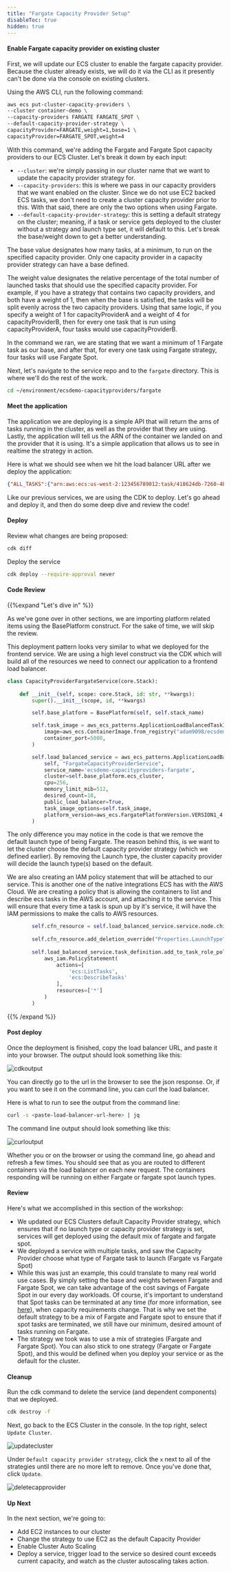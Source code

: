 ```yaml
---
title: "Fargate Capacity Provider Setup"
disableToc: true
hidden: true
---
```

 
#### Enable Fargate capacity provider on existing cluster

First, we will update our ECS cluster to enable the fargate capacity provider. Because the cluster already exists, we will do it via the CLI as it presently can't be done via the console on existing clusters.

Using the AWS CLI, run the following command:

```bash
aws ecs put-cluster-capacity-providers \
--cluster container-demo \
--capacity-providers FARGATE FARGATE_SPOT \
--default-capacity-provider-strategy \
capacityProvider=FARGATE,weight=1,base=1 \
capacityProvider=FARGATE_SPOT,weight=4
```

With this command, we're adding the Fargate and Fargate Spot capacity providers to our ECS Cluster. Let's break it down by each input:

 - `--cluster`: we're simply passing in our cluster name that we want to update the capacity provider strategy for.
 - `--capacity-providers`: this is where we pass in our capacity providers that we want enabled on the cluster. Since we do not use EC2 backed ECS tasks, we don't need to create a cluster capacity provider prior to this. With that said, there are only the two options when using Fargate.
 - `--default-capacity-provider-strategy`: this is setting a default strategy on the cluster; meaning, if a task or service gets deployed to the cluster without a strategy and launch type set, it will default to this. Let's break the base/weight down to get a better understanding.

The base value designates how many tasks, at a minimum, to run on the specified capacity provider. Only one capacity provider in a capacity provider strategy can have a base defined.

The weight value designates the relative percentage of the total number of launched tasks that should use the specified capacity provider. For example, if you have a strategy that contains two capacity providers, and both have a weight of 1, then when the base is satisfied, the tasks will be split evenly across the two capacity providers. Using that same logic, if you specify a weight of 1 for capacityProviderA and a weight of 4 for capacityProviderB, then for every one task that is run using capacityProviderA, four tasks would use capacityProviderB. 

In the command we ran, we are stating that we want a minimum of 1 Fargate task as our base, and after that, for every one task using Fargate strategy, four tasks will use Fargate Spot.

Next, let's navigate to the service repo and to the `fargate` directory. This is where we'll do the rest of the work.

```bash
cd ~/environment/ecsdemo-capacityproviders/fargate
```

#### Meet the application

The application we are deploying is a simple API that will return the arns of tasks running in the cluster, as well as the provider that they are using.
Lastly, the application will tell us the ARN of the container we landed on and the provider that it is using. It's a simple application that allows us to see in realtime the strategy in action.

Here is what we should see when we hit the load balancer URL after we deploy the application:

```json
{"ALL_TASKS":{"arn:aws:ecs:us-west-2:123456789012:task/418624db-7260-4ba8-8704-4b057982b571":"FARGATE_SPOT","arn:aws:ecs:us-west-2:123456789012:task/722e89d9-ad20-43ff-8f1c-14f532cbf197":"FARGATE_SPOT","arn:aws:ecs:us-west-2:123456789012:task/73f5e189-ffed-4e3c-ba47-71b37faf2427":"FARGATE_SPOT","arn:aws:ecs:us-west-2:123456789012:task/9dd917d2-34fd-439b-b11f-10b3d7cf9e33":"FARGATE_SPOT","arn:aws:ecs:us-west-2:123456789012:task/a2c3e7f9-0609-4dbb-9a66-cc35a612d821":"FARGATE_SPOT","arn:aws:ecs:us-west-2:123456789012:task/b3c05d52-bc25-4e86-aa52-48da5e03cefa":"FARGATE_SPOT","arn:aws:ecs:us-west-2:123456789012:task/ce7072f1-7c9e-474b-b56b-daf7f3812f05":"FARGATE","arn:aws:ecs:us-west-2:123456789012:task/cf9221af-2de4-4902-92e7-13ede592fbb5":"FARGATE","arn:aws:ecs:us-west-2:123456789012:task/d238d331-fed7-454a-a220-35e2abd11696":"FARGATE","arn:aws:ecs:us-west-2:123456789012:task/de884884-5f84-4e09-ab1e-78e56c5a57d8":"FARGATE"},"MY_ARN":"arn:aws:ecs:us-west-2:123456789012:task/418624db-7260-4ba8-8704-4b057982b571","MY_STRATEGY":"FARGATE_SPOT"}
```

Like our previous services, we are using the CDK to deploy. Let's go ahead and deploy it, and then do some deep dive and review the code!

#### Deploy 

Review what changes are being proposed:

```bash
cdk diff
```

Deploy the service

```bash
cdk deploy --require-approval never
```

#### Code Review

{{%expand "Let's dive in" %}}

As we've gone over in other sections, we are importing platform related items using the BasePlatform construct. For the sake of time, we will skip the review.

This deployment pattern looks very similar to what we deployed for the frontend service. We are using a high level construct via the CDK which will build all of the resources we need to connect our application to a frontend load balancer.

```python
class CapacityProviderFargateService(core.Stack):
    
    def __init__(self, scope: core.Stack, id: str, **kwargs):
        super().__init__(scope, id, **kwargs)

        self.base_platform = BasePlatform(self, self.stack_name)

        self.task_image = aws_ecs_patterns.ApplicationLoadBalancedTaskImageOptions(
            image=aws_ecs.ContainerImage.from_registry("adam9098/ecsdemo-capacityproviders:latest"),
            container_port=5000,
        )

        self.load_balanced_service = aws_ecs_patterns.ApplicationLoadBalancedFargateService(
            self, "FargateCapacityProviderService",
            service_name='ecsdemo-capacityproviders-fargate',
            cluster=self.base_platform.ecs_cluster,
            cpu=256,
            memory_limit_mib=512,
            desired_count=10,
            public_load_balancer=True,
            task_image_options=self.task_image,
            platform_version=aws_ecs.FargatePlatformVersion.VERSION1_4
        )
```

The only difference you may notice in the code is that we remove the default launch type of being Fargate. The reason behind this, is we want to let the cluster choose the default capacity provider strategy (which we defined earlier). By removing the Launch type, the cluster capacity provider will decide the launch type(s) based on the default.

We are also creating an IAM policy statement that will be attached to our service. This is another one of the native integrations ECS has with the AWS Cloud. We are creating a policy that is allowing the containers to list and describe ecs tasks in the AWS account, and attaching it to the service. This will ensure that every time a task is spun up by it's service, it will have the IAM permissions to make the calls to AWS resources.

```python
        self.cfn_resource = self.load_balanced_service.service.node.children[0]
        
        self.cfn_resource.add_deletion_override("Properties.LaunchType")
            
        self.load_balanced_service.task_definition.add_to_task_role_policy(
            aws_iam.PolicyStatement(
                actions=[
                    'ecs:ListTasks',
                    'ecs:DescribeTasks'
                ],
                resources=['*']
            )
        )
```
{{% /expand %}}

#### Post deploy

Once the deployment is finished, copy the load balancer URL, and paste it into your browser. The output should look something like this:

![cdkoutput](/images/cp_lb_output.png)

You can directly go to the url in the browser to see the json response. Or, if you want to see it on the command line, you can curl the load balancer.

Here is what to run to see the output from the command line:

```bash
curl -s <paste-load-balancer-url-here> | jq
```

The command line output should look something like this:

![curloutput](/images/cp_curl_output.png)

Whether you or on the browser or using the command line, go ahead and refresh a few times. You should see that as you are routed to different containers via the load balancer on each new request. The containers responding will be running on either Fargate or fargate spot launch types.

#### Review

Here's what we accomplished in this section of the workshop:

- We updated our ECS Clusters default Capacity Provider strategy, which ensures that if no launch type or capacity provider strategy is set, services will get deployed using the default mix of fargate and fargate spot.
- We deployed a service with multiple tasks, and saw the Capacity Provider choose what type of Fargate task to launch (Fargate vs Fargate Spot)
- While this was just an example, this could translate to many real world use cases. By simply setting the base and weights between Fargate and Fargate Spot, we can take advantage of the cost savings of Fargate Spot in our every day workloads. Of course, it's important to understand that Spot tasks can be terminated at any time (for more information, see [here](https://docs.aws.amazon.com/AmazonECS/latest/developerguide/fargate-capacity-providers.html#fargate-capacity-providers-termination)), when capacity requirements change. That is why we set the default strategy to be a mix of Fargate and Fargate spot to ensure that if spot tasks are terminated, we still have our minimum, desired amount of tasks running on Fargate.
- The strategy we took was to use a mix of strategies (Fargate and Fargate Spot). You can also stick to one strategy (Fargate or Fargate Spot), and this would be defined when you deploy your service or as the default for the cluster.

#### Cleanup

Run the cdk command to delete the service (and dependent components) that we deployed.

```bash
cdk destroy -f
```

Next, go back to the ECS Cluster in the console. In the top right, select `Update Cluster`.

![updatecluster](/images/cp_update_cluster.png)

Under `Default capacity provider strategy`, click the `x` next to all of the strategies until there are no more left to remove. Once you've done that, click `Update`.

![deletecapprovider](/images/cp_delete_default.png)


#### Up Next

In the next section, we're going to:

- Add EC2 instances to our cluster
- Change the strategy to use EC2 as the default Capacity Provider
- Enable Cluster Auto Scaling 
- Deploy a service, trigger load to the service so desired count exceeds current capacity, and watch as the cluster autoscaling takes action.